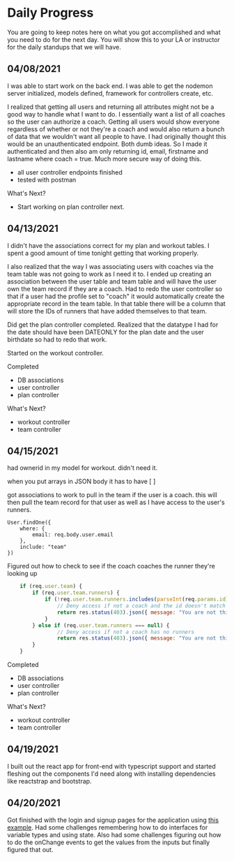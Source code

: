 # Daily Progress

You are going to keep notes here on what you got accomplished and what you need to do for the next day. You will show this to your LA or instructor for the daily standups that we will have.

## 04/08/2021

I was able to start work on the back end. I was able to get the nodemon server initialized, models defined, framework for controllers create, etc.

I realized that getting all users and returning all attributes might not be a good way to handle what I want to do. I essentially want a list of all coaches so the user can authorize a coach. Getting all users would show everyone regardless of whether or not they're a coach and would also return a bunch of data that we wouldn't want all people to have. I had originally thought this would be an unauthenticated endpoint. Both dumb ideas. So I made it authenticated and then also am only returning id, email, firstname and lastname where coach = true. Much more secure way of doing this.

* all user controller endpoints finished
* tested with postman

What's Next?

* Start working on plan controller next.

## 04/13/2021

I didn't have the associations correct for my plan and workout tables. I spent a good amount of time tonight getting that working properly.

I also realized that the way I was associating users with coaches via the team table was not going to work as I need it to. I ended up creating an association between the user table and team table and will have the user own the team record if they are a coach. Had to redo the user controller so that if a user had the profile set to "coach" it would automatically create the appropriate record in the team table. In that table there will be a column that will store the IDs of runners that have added themselves to that team.

Did get the plan controller completed. Realized that the datatype I had for the date should have been DATEONLY for the plan date and the user birthdate so had to redo that work. 

Started on the workout controller. 

Completed

* DB associations
* user controller
* plan controller

What's Next?

* workout controller
* team controller

## 04/15/2021

had ownerid in my model for workout. didn't need it.

when you put arrays in JSON body it has to have \[ \]

got associations to work to pull in the team if the user is a coach. this will then pull the team record for that user as well as I have access to the user's runners.

```text
User.findOne({
    where: {
        email: req.body.user.email
    },
    include: "team"
})
```

Figured out how to check to see if the coach coaches the runner they're looking up



```javascript
    if (req.user.team) {
        if (req.user.team.runners) {
            if (!req.user.team.runners.includes(parseInt(req.params.id))) {
                // Deny access if not a coach and the id doesn't match one of their runners
                return res.status(403).json({ message: "You are not this runner's coach." })
            } 
        } else if (req.user.team.runners === null) {
                // Deny access if not a coach has no runners
                return res.status(403).json({ message: "You are not this runner's coach." })
        }
    }
```

Completed

* DB associations
* user controller
* plan controller

What's Next?

* workout controller
* team controller

## 04/19/2021

I built out the react app for front-end with typescript support and started fleshing out the components I'd need along with installing dependencies like reactstrap and bootstrap.

## 04/20/2021

Got finished with the login and signup pages for the application using [this example](https://www.positronx.io/build-react-login-sign-up-ui-template-with-bootstrap-4/). Had some challenges remembering how to do interfaces for variable types and using state. Also had some challenges figuring out how to do the onChange events to get the values from the inputs but finally figured that out.

